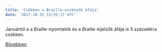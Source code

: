 ```yaml
---
title: 'Csökken a Braille-eszközök áfája'
date: '2017-10-31 13:55:17 UTC'
---
```


Januártól a a Braille-nyomtatók és a Braille-kijelzők áfája is 5 százalékra csökken.


[Bővebben](http://ift.tt/2yhEuRp)
